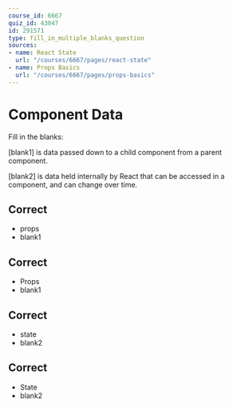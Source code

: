 ```yaml
---
course_id: 6667
quiz_id: 43047
id: 291571
type: fill_in_multiple_blanks_question
sources:
- name: React State
  url: "/courses/6667/pages/react-state"
- name: Props Basics
  url: "/courses/6667/pages/props-basics"
---
```


# Component Data

Fill in the blanks:

[blank1] is data passed down to a child component from a parent component.

[blank2] is data held internally by React that can be accessed in a component,
and can change over time.

## Correct

- props
- blank1

## Correct

- Props
- blank1

## Correct

- state
- blank2

## Correct

- State
- blank2
